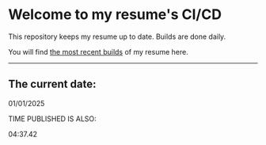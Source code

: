 # Welcome to my resume's CI/CD
This repository keeps my resume up to date. Builds are done daily.
  
You will find [the most recent builds](output/) of my resume here.
* * *
 
## The current date:  
 01/01/2025 
   
  
  
 TIME PUBLISHED IS ALSO: 
  
 04:37.42 
  
  
